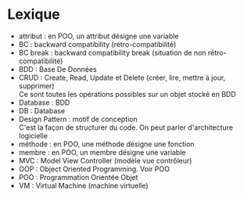 # Lexique

- attribut : en POO, un attribut désigne une variable
- BC : backward compatibility (rétro-compatibilité)
- BC break : backward compatibility break (situation de non rétro-compatibilité)
- BDD : Base De Données
- CRUD : Create, Read, Update et Delete (créer, lire, mettre à jour, supprimer)  
  Ce sont toutes les opérations possibles sur un objet stocké en BDD  
- Database : BDD
- DB : Database
- Design Pattern : motif de conception  
  C'est la façon de structurer du code. On peut parler d'architecture logicielle  
- méthode : en POO, une méthode désigne une fonction
- membre : en POO, un membre désigne une variable
- MVC : Model View Controller (modèle vue contrôleur)
- OOP : Object Oriented Programming. Voir POO
- POO : Programmation Orientée Objet
- VM : Virtual Machine (machine virtuelle)
